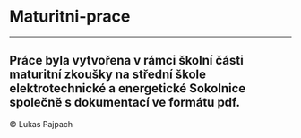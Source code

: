 # Maturitni-prace
---------------------------------
Práce byla vytvořena v rámci školní části maturitní zkoušky na střední škole elektrotechnické a energetické Sokolnice společně s dokumentací ve formátu pdf. 
---------------------------------
© Lukas Pajpach
